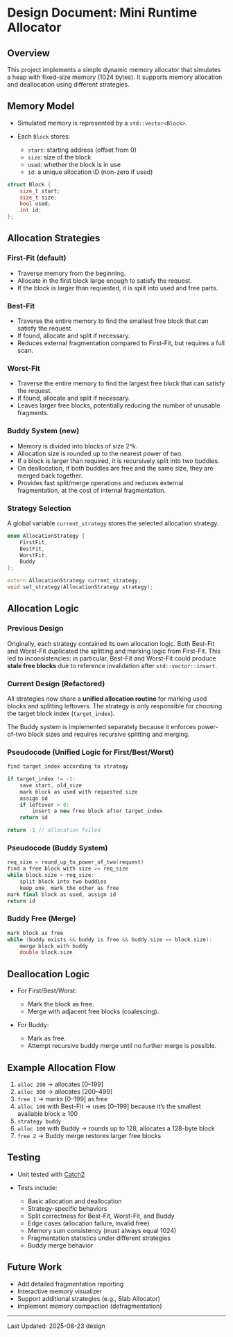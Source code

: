 # Design Document: Mini Runtime Allocator

## Overview

This project implements a simple dynamic memory allocator that simulates a heap with fixed-size memory (1024 bytes). It supports memory allocation and deallocation using different strategies.

## Memory Model

* Simulated memory is represented by a `std::vector<Block>`.
* Each `Block` stores:

  * `start`: starting address (offset from 0)
  * `size`: size of the block
  * `used`: whether the block is in use
  * `id`: a unique allocation ID (non-zero if used)

```cpp
struct Block {
    size_t start;
    size_t size;
    bool used;
    int id;
};
```

## Allocation Strategies

### First-Fit (default)

* Traverse memory from the beginning.
* Allocate in the first block large enough to satisfy the request.
* If the block is larger than requested, it is split into used and free parts.

### Best-Fit

* Traverse the entire memory to find the smallest free block that can satisfy the request.
* If found, allocate and split if necessary.
* Reduces external fragmentation compared to First-Fit, but requires a full scan.

### Worst-Fit

* Traverse the entire memory to find the largest free block that can satisfy the request.
* If found, allocate and split if necessary.
* Leaves larger free blocks, potentially reducing the number of unusable fragments.

### Buddy System (new)

* Memory is divided into blocks of size 2^k.
* Allocation size is rounded up to the nearest power of two.
* If a block is larger than required, it is recursively split into two buddies.
* On deallocation, if both buddies are free and the same size, they are merged back together.
* Provides fast split/merge operations and reduces external fragmentation, at the cost of internal fragmentation.

### Strategy Selection

A global variable `current_strategy` stores the selected allocation strategy.

```cpp
enum AllocationStrategy {
    FirstFit,
    BestFit,
    WorstFit,
    Buddy
};

extern AllocationStrategy current_strategy;
void set_strategy(AllocationStrategy strategy);
```

## Allocation Logic

### Previous Design

Originally, each strategy contained its own allocation logic. Both Best-Fit and Worst-Fit duplicated the splitting and marking logic from First-Fit.
This led to inconsistencies: in particular, Best-Fit and Worst-Fit could produce **stale free blocks** due to reference invalidation after `std::vector::insert`.

### Current Design (Refactored)

All strategies now share a **unified allocation routine** for marking used blocks and splitting leftovers.
The strategy is only responsible for choosing the target block index (`target_index`).

The Buddy system is implemented separately because it enforces power-of-two block sizes and requires recursive splitting and merging.

### Pseudocode (Unified Logic for First/Best/Worst)

```cpp
find target_index according to strategy

if target_index != -1:
    save start, old_size
    mark block as used with requested size
    assign id
    if leftover > 0:
        insert a new free block after target_index
    return id

return -1 // allocation failed
```

### Pseudocode (Buddy System)

```cpp
req_size = round_up_to_power_of_two(request)
find a free block with size >= req_size
while block.size > req_size:
    split block into two buddies
    keep one, mark the other as free
mark final block as used, assign id
return id
```

### Buddy Free (Merge)

```cpp
mark block as free
while (buddy exists && buddy is free && buddy.size == block.size):
    merge block with buddy
    double block.size
```

## Deallocation Logic

* For First/Best/Worst:

  * Mark the block as free.
  * Merge with adjacent free blocks (coalescing).
* For Buddy:

  * Mark as free.
  * Attempt recursive buddy merge until no further merge is possible.

## Example Allocation Flow

1. `alloc 200` → allocates \[0–199]
2. `alloc 300` → allocates \[200–499]
3. `free 1` → marks \[0–199] as free
4. `alloc 100` with Best-Fit → uses \[0–199] because it’s the smallest available block ≥ 100
5. `strategy buddy`
6. `alloc 100` with Buddy → rounds up to 128, allocates a 128-byte block
7. `free 2` → Buddy merge restores larger free blocks

## Testing

* Unit tested with [Catch2](https://github.com/catchorg/Catch2)
* Tests include:

  * Basic allocation and deallocation
  * Strategy-specific behaviors
  * Split correctness for Best-Fit, Worst-Fit, and Buddy
  * Edge cases (allocation failure, invalid free)
  * Memory sum consistency (must always equal 1024)
  * Fragmentation statistics under different strategies
  * Buddy merge behavior

## Future Work

* Add detailed fragmentation reporting
* Interactive memory visualizer
* Support additional strategies (e.g., Slab Allocator)
* Implement memory compaction (defragmentation)

---

Last Updated: 2025-08-23 design
